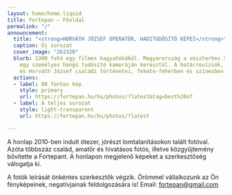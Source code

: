 ```yaml
---
layout: home/home.liquid
title: Fortepan — Főoldal
permalink: "/"
announcement:
  title: "<strong>HORVÁTH JÓZSEF OPERATŐR, HADITUDÓSÍTÓ KÉPEI</strong>"
  caption: Új sorozat
  cover_image: "262320"
  blurb: 1300 fotó egy filmes hagyatékából. Magyarország a vészterhes XX. század közepén,
    egy személyes hangú tudósító kameráján keresztül. A határrevíziók, a Doni katasztrófa
    és Horváth József családi történetei, fekete-fehérben és színesben.
  actions:
  - label: 80 fontos kép
    style: primary
    url: https://fortepan.hu/hu/photos/?latest&tag=best%20of
  - label: A teljes sorozat
    style: light-transparent
    url: https://fortepan.hu/hu/photos/?latest

---
```

A honlap 2010-ben indult ötezer, jórészt lomtalanításokon talált fotóval. Azóta többszáz család, amatőr és hivatásos fotós, illetve közgyűjtemény bővítette a Fortepant. A honlapon megjelenő képeket a szerkesztőség válogatja ki.

A fotók leírását önkéntes szerkesztők végzik. Örömmel vállalkozunk az Ön fényképeinek, negatívjainak feldolgozására is! Email: [fortepan@gmail.com](mailto:fortepan@gmail.com)